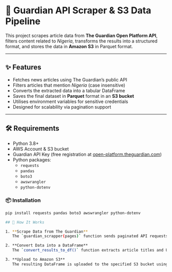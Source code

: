 # 📰 Guardian API Scraper & S3 Data Pipeline

This project scrapes article data from **The Guardian Open Platform API**, filters content related to *Nigeria*, transforms the results into a structured format, and stores the data in **Amazon S3** in Parquet format.

---

## ✨ Features

- Fetches news articles using The Guardian’s public API
- Filters articles that mention *Nigeria* (case insensitive)
- Converts the extracted data into a tabular DataFrame
- Saves the final dataset in **Parquet** format in an **S3 bucket**
- Utilises environment variables for sensitive credentials
- Designed for scalability via pagination support

---

## 🛠 Requirements

- Python 3.8+
- AWS Account & S3 bucket
- Guardian API Key (free registration at [open-platform.theguardian.com](https://open-platform.theguardian.com/))
- Python packages:
  - `requests`
  - `pandas`
  - `boto3`
  - `awswrangler`
  - `python-dotenv`

### 📦 Installation

```bash
pip install requests pandas boto3 awswrangler python-dotenv

## 🚀 How It Works

1. **Scrape Data from The Guardian**  
   The `guardian_scrapper(pages)` function sends paginated API requests and filters articles containing the keyword `"Nigeria"` (case insensitive). The data is collected and returned as a list of dictionaries.

2. **Convert Data into a DataFrame**  
   The `convert_results_to_df()` function extracts article titles and URLs, and structures them into a Pandas DataFrame.

3. **Upload to Amazon S3**  
   The resulting DataFrame is uploaded to the specified S3 bucket using `awswrangler` and saved in Parquet format.


